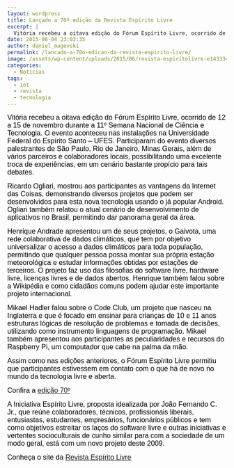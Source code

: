 ```yaml
---
layout: wordpress
title: Lançado a 70º edição da Revista Espírito Livre
excerpt: |
  Vitória recebeu a oitava edição do Fórum Espírito Livre, ocorrido de 12 a 15 de novembro durante a 11º Semana Nacional de Ciência e Tecnologia. O evento aconteceu nas instalações na Universidade Federal do Espírito Santo – UFES. Participaram do evento diversos palestrantes de São Paulo, Rio de Janeiro, Minas Gerais, além de vários parceiros e colaboradores locais, possibilitando uma excelente troca de experiências, em um cenário bastante propício para tais debates.
date: 2015-06-04 23:03:35
author: daniel_magevski
permalink: /lancado-a-70o-edicao-da-revista-espirito-livre/
image: /assets/wp-content/uploads/2015/06/revista-espiritolivre-e1433347337883.png
categories:
  - Notícias
tags:
  - iot
  - revista
  - tecnologia
---
```


<span style="color: #000000;"><span style="font-family: Arial, sans-serif;"><span style="font-size: medium;">Vitória recebeu a oitava edição do Fórum Espírito Livre, ocorrido de 12 a 15 de novembro durante a 11º Semana Nacional de Ciência e Tecnologia. O evento aconteceu nas instalações na Universidade Federal do Espírito Santo – UFES. Participaram do evento diversos palestrantes de São Paulo, Rio de Janeiro, Minas Gerais, além de vários parceiros e colaboradores locais, possibilitando uma excelente troca de experiências, em um cenário bastante propício para tais debates.</span></span></span>

<span style="color: #000000;"><span style="font-family: Arial, sans-serif;"><span style="font-size: medium;">Ricardo Ogliari, mostrou aos participantes as vantagens da Internet das Coisas, demonstrando diversos projetos que podem ser desenvolvidos para esta nova tecnologia usando o já popular Android. Ogliari também relatou o atual cenário de desenvolvimento de aplicativos no Brasil, permitindo dar panorama geral da área.</span></span></span>

<span style="color: #000000;"><span style="font-family: Arial, sans-serif;"><span style="font-size: medium;">Henrique Andrade apresentou um de seus projetos, o Gaivota, uma rede colaborativa de dados climáticos, que tem por objetivo universalizar o acesso a dados climáticos para toda população, permitindo que qualquer pessoa possa montar sua própria estação meteorológica e estudar informações obtidas por estações de terceiros. O projeto faz uso das filosofias do software livre, hardware livre, licenças livres e de dados abertos. Henrique também falou sobre a Wikipédia e como cidadãos comuns podem ajudar este importante projeto internacional.</span></span></span>

<span style="color: #000000;"><span style="font-family: Arial, sans-serif;"><span style="font-size: medium;">Mikael Hadler falou sobre o Code Club, um projeto que nasceu na Inglaterra e que é focado em ensinar para crianças de 10 e 11 anos estruturas lógicas de resolução de problemas e tomada de decisões, utilizando como instrumento linguagens de programação. Mikael também apresentou aos participantes as peculiaridades e recursos do Raspberry Pi, um computador que cabe na palma da mão.</span></span></span>

<span style="color: #000000;"><span style="font-family: Arial, sans-serif;"><span style="font-size: medium;">Assim como nas edições anteriores, o Fórum Espírito Livre permitiu que participantes estivessem em contato com o que há de novo no mundo da tecnologia livre e aberta.</span></span></span>

<span style="color: #000000;"><span style="font-family: Arial, sans-serif;"><span style="font-size: medium;">Confira a <a href="http://www.revista.espiritolivre.org/download70" target="_blank">edição 70º</a></span></span></span>

<span style="color: #000000;"><span style="font-family: Arial, sans-serif;"><span style="font-size: medium;">A Iniciativa Espírito Livre, proposta idealizada por João Fernando C. Jr., que reúne colaboradores, técnicos, profissionais liberais, entusiastas, estudantes, empresários, funcionários públicos e tem como objetivos estreitar os laços do software livre e outras iniciativas e vertentes socioculturais de cunho similar para com a sociedade de um modo geral, está com um novo projeto deste 2009.</span></span></span>

<span style="color: #000000;"><span style="font-family: Arial, sans-serif;"><span style="font-size: medium;">Conheça o site da <a href="http://www.revista.espiritolivre.org/" target="_blank">Revista Espírito Livre</a></span></span></span>